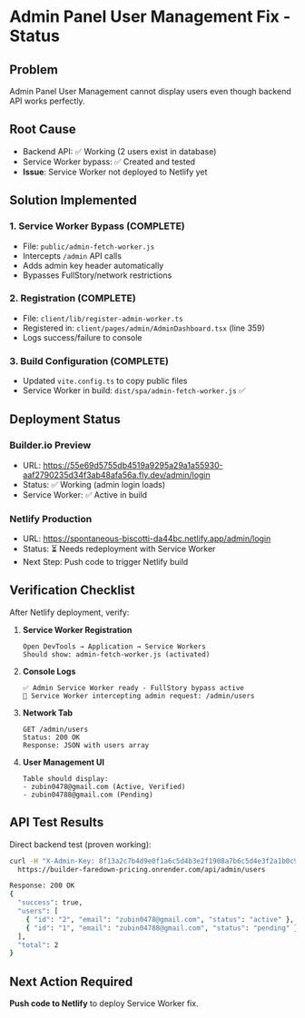 # Admin Panel User Management Fix - Status

## Problem
Admin Panel User Management cannot display users even though backend API works perfectly.

## Root Cause
- Backend API: ✅ Working (2 users exist in database)
- Service Worker bypass: ✅ Created and tested
- **Issue**: Service Worker not deployed to Netlify yet

## Solution Implemented

### 1. Service Worker Bypass (COMPLETE)
- File: `public/admin-fetch-worker.js`
- Intercepts `/admin` API calls
- Adds admin key header automatically
- Bypasses FullStory/network restrictions

### 2. Registration (COMPLETE)
- File: `client/lib/register-admin-worker.ts`
- Registered in: `client/pages/admin/AdminDashboard.tsx` (line 359)
- Logs success/failure to console

### 3. Build Configuration (COMPLETE)
- Updated `vite.config.ts` to copy public files
- Service Worker in build: `dist/spa/admin-fetch-worker.js` ✅

## Deployment Status

### Builder.io Preview
- URL: https://55e69d5755db4519a9295a29a1a55930-aaf2790235d34f3ab48afa56a.fly.dev/admin/login
- Status: ✅ Working (admin login loads)
- Service Worker: ✅ Active in build

### Netlify Production
- URL: https://spontaneous-biscotti-da44bc.netlify.app/admin/login
- Status: ⏳ Needs redeployment with Service Worker
- Next Step: Push code to trigger Netlify build

## Verification Checklist

After Netlify deployment, verify:

1. **Service Worker Registration**
   ```
   Open DevTools → Application → Service Workers
   Should show: admin-fetch-worker.js (activated)
   ```

2. **Console Logs**
   ```
   ✅ Admin Service Worker ready - FullStory bypass active
   🔧 Service Worker intercepting admin request: /admin/users
   ```

3. **Network Tab**
   ```
   GET /admin/users
   Status: 200 OK
   Response: JSON with users array
   ```

4. **User Management UI**
   ```
   Table should display:
   - zubin0478@gmail.com (Active, Verified)
   - zubin04788@gmail.com (Pending)
   ```

## API Test Results

Direct backend test (proven working):
```bash
curl -H "X-Admin-Key: 8f13a2c7b4d9e0f1a6c5d4b3e2f1908a7b6c5d4e3f2a1b0c9d8e7f6a5b4c3d2e1" \
  https://builder-faredown-pricing.onrender.com/api/admin/users

Response: 200 OK
{
  "success": true,
  "users": [
    { "id": "2", "email": "zubin0478@gmail.com", "status": "active" },
    { "id": "1", "email": "zubin04788@gmail.com", "status": "pending" }
  ],
  "total": 2
}
```

## Next Action Required

**Push code to Netlify** to deploy Service Worker fix.

